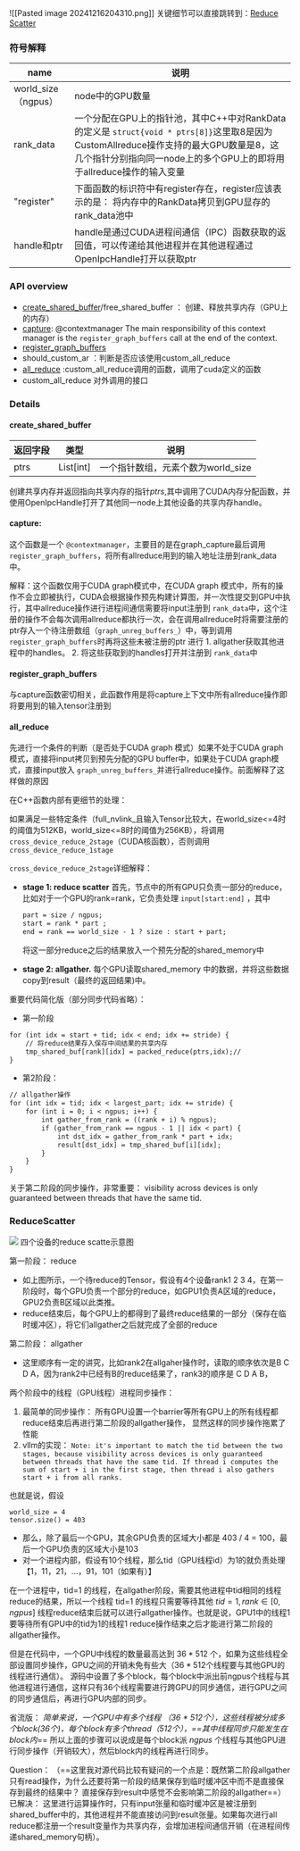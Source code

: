 ![[Pasted image 20241216204310.png]]
关键细节可以直接跳转到：[Reduce Scatter](#ReduceScatter)
### 符号解释

| name              | 说明                                                                                                                                            |
| ----------------- | --------------------------------------------------------------------------------------------------------------------------------------------- |
| world_size（ngpus） | node中的GPU数量                                                                                                                                   |
| rank_data         | 一个分配在GPU上的指针池，其中C++中对RankData的定义是 ``struct{void * ptrs[8]}``这里取8是因为CustomAllreduce操作支持的最大GPU数量是8，这几个指针分别指向同一node上的多个GPU上的即将用于allreduce操作的输入变量 |
| "register"        | 下面函数的标识符中有register存在，register应该表示的是： 将内存中的RankData拷贝到GPU显存的rank_data池中                                                                        |
| handle和ptr        | handle是通过CUDA进程间通信（IPC）函数获取的返回值，可以传递给其他进程并在其他进程通过OpenIpcHandle打开以获取ptr                                                                        |

### API overview

- [create_shared_buffer](#create_shared_buffer)/free_shared_buffer ：	创建、释放共享内存（GPU上的内存）
- [capture](#capture): @contextmanager	The main responsibility of this context manager is the `register_graph_buffers` call at the end of the context.
- [register_graph_buffers](#register_graph_buffers)
- should_custom_ar	：判断是否应该使用custom_all_reduce
- [all_reduce](#all_reduce) :custom_all_reduce调用的函数，调用了cuda定义的函数
- custom_all_reduce	对外调用的接口

### Details

#### **create_shared_buffer**

| 返回字段 |    类型     | 说明                     |
| ---- | :-------: | ---------------------- |
| ptrs | List[int] | 一个指针数组，元素个数为world_size |

创建共享内存并返回指向共享内存的指针$ptrs$,其中调用了CUDA内存分配函数，并使用OpenIpcHandle打开了其他同一node上其他设备的共享内存handle。

#### **capture**:
这个函数是一个 `@contextmanager`，主要目的是在graph_capture最后调用 `register_graph_buffers`，将所有allreduce用到的输入地址注册到rank_data中。

解释：这个函数仅用于CUDA graph模式中，在CUDA graph 模式中，所有的操作不会立即被执行，CUDA会根据操作预先构建计算图，并一次性提交到GPU中执行，其中allreduce操作进行进程间通信需要将input注册到 `rank_data`中，这个注册的操作不会每次调用allreduce都执行一次，会在调用allreduce时将需要注册的ptr存入一个待注册数组（`graph_unreg_buffers_`）中，等到调用 `register_graph_buffers`时再将这些未被注册的ptr 进行 1. allgather获取其他进程中的handles。 2. 将这些获取到的handles打开并注册到 `rank_data`中


#### register_graph_buffers

与capture函数密切相关，此函数作用是将capture上下文中所有allreduce操作即将要用到的输入tensor注册到
#### **all_reduce**
先进行一个条件的判断（是否处于CUDA graph 模式）如果不处于CUDA graph 模式，直接将input拷贝到预先分配的GPU buffer中，如果处于CUDA graph模式，直接input放入 `graph_unreg_buffers_`并进行allreduce操作。前面解释了这样做的原因

在C++函数内部有更细节的处理：

如果满足一些特定条件（full_nvlink_且输入Tensor比较大，在world_size<=4时的阈值为512KB，world_size<=8时的阈值为256KB），将调用 `cross_device_reduce_2stage`（CUDA核函数），否则调用 `cross_device_reduce_1stage`

`cross_device_reduce_2stage`详细解释：

- **stage 1: reduce scatter**
  首先，节点中的所有GPU只负责一部分的reduce，比如对于一个GPU的rank=rank，它负责处理 `input[start:end]` ，其中

  ```apache
  part = size / ngpus; 
  start = rank * part ; 
  end = rank == world_size - 1 ? size : start + part; 
  ```

  将这一部分reduce之后的结果放入一个预先分配的shared_memory中
- **stage 2: allgather.**
  每个GPU读取shared_memory 中的数据，并将这些数据copy到result（最终的返回结果)中。

重要代码简化版（部分同步代码省略）：

- 第一阶段

```apache
for (int idx = start + tid; idx < end; idx += stride) {
    // 将reduce结果存入保存中间结果的共享内存
    tmp_shared_buf[rank][idx] = packed_reduce(ptrs,idx);//
}
```

- 第2阶段：

```apache
// allgather操作
for (int idx = tid; idx < largest_part; idx += stride) {
    for (int i = 0; i < ngpus; i++) {
        int gather_from_rank = ((rank + i) % ngpus);
        if (gather_from_rank == ngpus - 1 || idx < part) {
            int dst_idx = gather_from_rank * part + idx;
            result[dst_idx] = tmp_shared_buf[i][idx];
        }
    }
}
```

关于第二阶段的同步操作，非常重要：
visibility across devices is only guaranteed between threads that have the same tid.
### ReduceScatter

![](https://cdn.nlark.com/yuque/0/2024/png/32583568/1734110259288-a5efb5c4-9ab3-486c-9797-80a81cfa3363.png?x-oss-process=image%2Fformat%2Cwebp)
四个设备的reduce scatte示意图

第一阶段： reduce
- 如上图所示，一个待reduce的Tensor，假设有4个设备rank1 2 3 4，在第一阶段时，每个GPU负责一个部分的reduce，如GPU1负责A区域的reduce，GPU2负责B区域以此类推。
- reduce结束后，每个GPU上的都得到了最终reduce结果的一部分（保存在临时缓冲区），将它们allgather之后就完成了全部的reduce

第二阶段： allgather
- 这里顺序有一定的讲究，比如rank2在allgaher操作时，读取的顺序依次是B C D A，因为rank2中已经有B的reduce结果了，rank3的顺序是 C D A B，

两个阶段中的线程（GPU线程）进程同步操作：

1. 最简单的同步操作：
所有GPU设置一个barrier等所有GPU上的所有线程都reduce结束后再进行第二阶段的allgather操作，
显然这样的同步操作拖累了性能
2. vllm的实现：
`Note: it's important to match the tid between the two stages, because visibility across devices is only guaranteed between threads that have the same tid. If thread i computes the sum of start + i in the first stage, then thread i also gathers start + i from all ranks.`

也就是说，假设
```
world_size = 4
tensor.size() = 403
```
- 那么，除了最后一个GPU，其余GPU负责的区域大小都是 403 / 4 = 100，最后一个GPU负责的区域大小是103
- 对一个进程内部，假设有10个线程，那么tid（GPU线程id）为1的就负责处理【1，11，21，...，91，101（如果有）】

在一个进程中，tid=1 的线程，在allgather阶段，需要其他进程中tid相同的线程reduce的结果，所以一个线程 tid=1 的线程只需要等待其他 $tid=1,rank\in [0,ngpus]$ 线程reduce结束后就可以进行allgather操作。也就是说，GPU1中的线程1要等待所有GPU中的tid为1的线程1 reduce操作结束之后才能进行第二阶段的allgather操作。

但是在代码中，一个GPU中线程的数量最高达到 $36 * 512$ 个，如果为这些线程全部设置同步操作，GPU之间的开销未免有些大（$36 * 512$个线程要与其他GPU的线程进行通信）。
源码中设置了多个block，每个block中派出前ngpus个线程与其他进程进行通信，这样只有36个线程需要进行跨GPU的同步通信，进行GPU之间的同步通信后，再进行GPU内部的同步。

省流版：
*简单来说，一个GPU中有多个线程 （36 * 512个），这些线程被分成多个block(36个)，每个block有多个thread（512个），==其中线程同步只能发生在block内*==
所以上面的步骤可以说成是每个block派 $ngpus$ 个线程与其他GPU进行同步操作（开销较大），然后block内的线程再进行同步。

Question：
（==这里我对源代码比较有疑问的一个点是：既然第二阶段allgather只有read操作，为什么还要将第一阶段的结果保存到临时缓冲区中而不是直接保存到最终的结果中？ 直接保存到result中感觉不会影响第二阶段的allgather==）
已解决： 
这里进行运算操作时，只有input张量和临时缓冲区是被注册到shared_buffer中的，其他进程并不能直接访问到result张量。如果每次进行all reduce都注册一个result变量作为共享内存，会增加进程间通信开销（在进程间传递shared_memory句柄）。